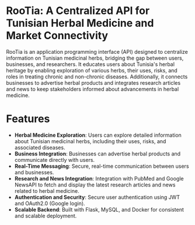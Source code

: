# RooTia: A Centralized API for Tunisian Herbal Medicine and Market Connectivity

RooTia is an application programming interface (API) designed to centralize information on Tunisian medicinal herbs, bridging the gap between users, businesses, and researchers. It educates users about Tunisia's herbal heritage by enabling exploration of various herbs, their uses, risks, and roles in treating chronic and non-chronic diseases. Additionally, it connects businesses to advertise herbal products and integrates research articles and news to keep stakeholders informed about advancements in herbal medicine.

# Features

- **Herbal Medicine Exploration**: Users can explore detailed information about Tunisian medicinal herbs, including their uses, risks, and associated diseases.
- **Business Integration**: Businesses can advertise herbal products and communicate directly with users.
- **Real-Time Messaging**: Secure, real-time communication between users and businesses.
- **Research and News Integration**: Integration with PubMed and Google NewsAPI to fetch and display the latest research articles and news related to herbal medicine.
- **Authentication and Security**: Secure user authentication using JWT and OAuth2.0 (Google login).
- **Scalable Backend**: Built with Flask, MySQL, and Docker for consistent and scalable deployment.
